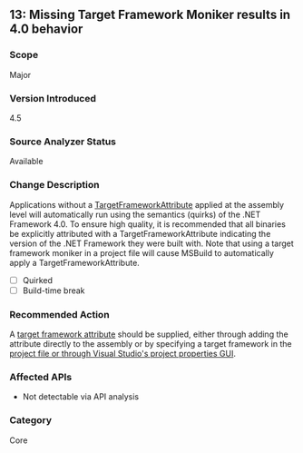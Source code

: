## 13: Missing Target Framework Moniker results in 4.0 behavior

### Scope
Major

### Version Introduced
4.5

### Source Analyzer Status
Available

### Change Description
Applications without a [TargetFrameworkAttribute](https://msdn.microsoft.com/en-us/library/system.runtime.versioning.targetframeworkattribute(v=vs.110).aspx) applied at the assembly level will automatically run using the semantics (quirks) of the .NET Framework 4.0. To ensure high quality, it is recommended that all binaries be explicitly attributed with a TargetFrameworkAttribute indicating the version of the .NET Framework they were built with. Note that using a target framework moniker in a project file will cause MSBuild to automatically apply a TargetFrameworkAttribute.

- [ ] Quirked
- [ ] Build-time break

### Recommended Action
A [target framework attribute](https://msdn.microsoft.com/en-us/library/system.runtime.versioning.targetframeworkattribute(v=vs.110).aspx) should be supplied, either through adding the attribute directly to the assembly or by specifying a target framework in the [project file or through Visual Studio's project properties GUI](http://blogs.msdn.com/b/visualstudio/archive/2010/05/19/visual-studio-managed-multi-targeting-part-1-concepts-target-framework-moniker-target-framework.aspx).

### Affected APIs
* Not detectable via API analysis

### Category
Core